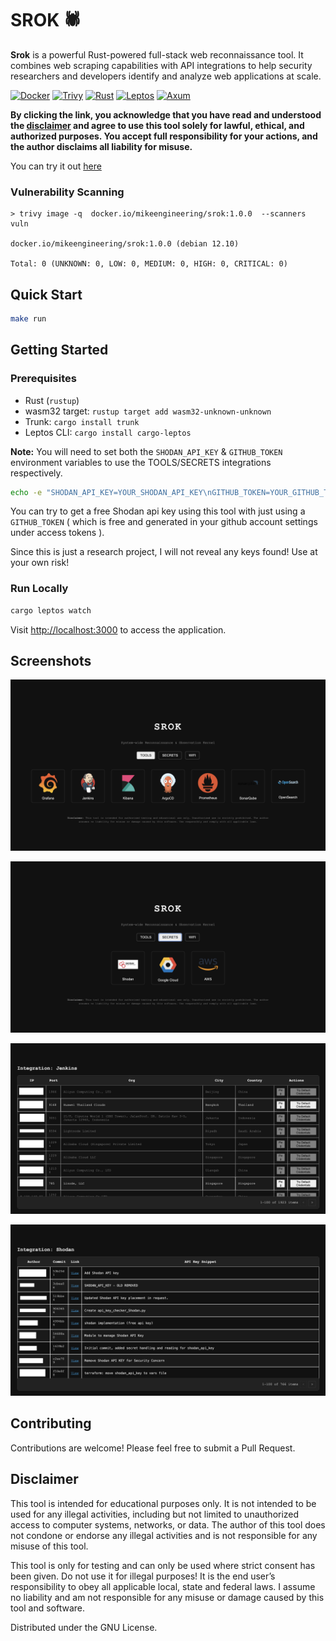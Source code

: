 # SROK 🕷️

**Srok** is a powerful Rust-powered full-stack web reconnaissance tool. It combines web scraping capabilities with API integrations to help security researchers and developers identify and analyze web applications at scale.


[![Docker](https://img.shields.io/badge/docker-%230db7ed.svg?style=for-the-badge&logo=docker&logoColor=white)](https://hub.docker.com/r/mikeengineering/srok)
[![Trivy](https://img.shields.io/badge/trivy-%2318A2B8.svg?style=for-the-badge&logo=trivy&logoColor=white)](https://aquasecurity.github.io/trivy/)
[![Rust](https://img.shields.io/badge/rust-%23000000.svg?style=for-the-badge&logo=rust&logoColor=white)](https://www.rust-lang.org/)
[![Leptos](https://img.shields.io/badge/leptos-%23FF4F00.svg?style=for-the-badge&logo=leptos&logoColor=white)](https://leptos.dev/)
[![Axum](https://img.shields.io/badge/axum-%23FF4F00.svg?style=for-the-badge&logo=axum&logoColor=white)](https://docs.rs/axum/latest/axum/)


**By clicking the link, you acknowledge that you have read and understood the [disclaimer](#disclaimer) and agree to use this tool solely for lawful, ethical, and authorized purposes. You accept full responsibility for your actions, and the author disclaims all liability for misuse.**

You can try it out [here](https://srok.mikeengineering.org)


### Vulnerability Scanning


```(shell)
> trivy image -q  docker.io/mikeengineering/srok:1.0.0  --scanners vuln

docker.io/mikeengineering/srok:1.0.0 (debian 12.10)

Total: 0 (UNKNOWN: 0, LOW: 0, MEDIUM: 0, HIGH: 0, CRITICAL: 0)
```


## Quick Start

```bash
make run
```

## Getting Started

### Prerequisites

- Rust (`rustup`)
- wasm32 target: `rustup target add wasm32-unknown-unknown`
- Trunk: `cargo install trunk`
- Leptos CLI: `cargo install cargo-leptos`

**Note:** 
You will need to set both the `SHODAN_API_KEY` & `GITHUB_TOKEN` environment variables to use the TOOLS/SECRETS integrations respectively.

```bash
echo -e "SHODAN_API_KEY=YOUR_SHODAN_API_KEY\nGITHUB_TOKEN=YOUR_GITHUB_TOKEN" > .env
```

You can try to get a free Shodan api key using this tool with just using a `GITHUB_TOKEN` ( which is free and generated in your github account settings under access tokens ).

Since this is just a research project, I will not reveal any keys found! Use at your own risk!

### Run Locally

```bash
cargo leptos watch
```

Visit [http://localhost:3000](http://localhost:3000) to access the application.

## Screenshots

![](demo/home_page_tools.png)

![](demo/home_page_secrets.png)

![](demo/jenkins_search.png)

![](demo/shodan_search.png)

## Contributing

Contributions are welcome! Please feel free to submit a Pull Request.

## Disclaimer

This tool is intended for educational purposes only. It is not intended to be used for any illegal activities, including but not limited to unauthorized access to computer systems, networks, or data. The author of this tool does not condone or endorse any illegal activities and is not responsible for any misuse of this tool.

This tool is only for testing and can only be used where strict consent has been given. Do not use it for illegal purposes! It is the end user’s responsibility to obey all applicable local, state and federal laws. I assume no liability and am not responsible for any misuse or damage caused by this tool and software.

Distributed under the GNU License.
